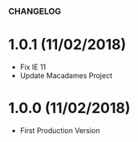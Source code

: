 ### CHANGELOG

# 1.0.1 (11/02/2018)
  *  Fix IE 11
  *  Update Macadames Project

# 1.0.0 (11/02/2018)
  *  First Production Version
